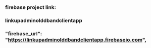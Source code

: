 

### firebase project link:

### linkupadminolddbandclientapp

### "firebase_url": "https://linkupadminolddbandclientapp.firebaseio.com",

